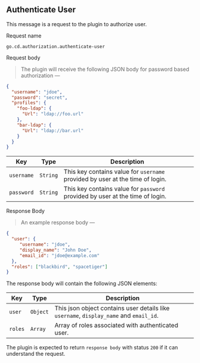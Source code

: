 ## Authenticate User

This message is a request to the plugin to authorize user.

<p class='request-name-heading'>Request name</p>

`go.cd.authorization.authenticate-user`

<p class='request-body-heading'>Request body</p>

> The plugin will receive the following JSON body for password based authorization —

```json
{
  "username": "jdoe",
  "password": "secret",
  "profiles": {
    "foo-ldap": {
      "Url": "ldap://foo.url"
    },
    "bar-ldap": {
      "Url": "ldap://bar.url"
    }
  }
}
```

<p class='attributes-table-follows'></p>

| Key        | Type      | Description |
| ---------- | --------- | ----------- |
| `username` | `String`  | This key contains value for `username` provided by user at the time of login. |
| `password` | `String`  | This key contains value for `password` provided by user at the time  of login. |
 
<p class='response-code-heading'>Response Body</p>

> An example response body —

```json
{
  "user": {
     "username": "jdoe",
     "display_name": "John Doe",
     "email_id": "jdoe@example.com"
  },
  "roles": ["blackbird", "spacetiger"]
}
```
The response body will contain the following JSON elements:

<p class='attributes-table-follows'></p>

| Key                   | Type      | Description |
| --------------------- | --------- | ----------- |
| `user`                | `Object`  | This json object contains user details like `username`, `display_name` and `email_id`. |
| `roles`               | `Array`   | Array of roles associated with authenticated user. |

The plugin is expected to return `response body` with status `200` if it can understand the request.
